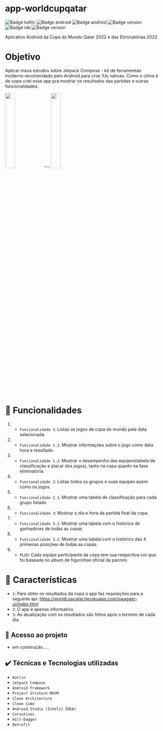 # app-worldcupqatar

![Badge kotlin](	https://img.shields.io/badge/Kotlin-0095D5?&style=for-the-badge&logo=kotlin&logoColor=white)
![Badge android](https://img.shields.io/badge/Android-3DDC84?style=for-the-badge&logo=android&logoColor=white)
![Badge android](https://img.shields.io/badge/jetpack-compose-3DDC84?style=for-the-badge&labelColor=0060FF)
![Badge version](	https://img.shields.io/badge/Heroku-430098?style=for-the-badge&logo=heroku&logoColor=white)
![Badge ide](	https://img.shields.io/badge/Android_Studio-3DDC84?style=for-the-badge&logo=android-studio&logoColor=white)
![Badge version](https://img.shields.io/badge/version-1.0-blue)

Aplicativo Android da Copa do Mundo Qatar 2022 e das Eliminatórias 2022
# Objetivo
Aplicar meus estudos sobre Jetpack Compose - kit de ferramentas moderno recomendado pelo Android para criar IUs nativas. Como o clima é de copa criei esse app pra mostrar os resultados das partidas e outras funcionalidades.

<img src="https://user-images.githubusercontent.com/96504657/202573994-88e4fbec-9422-4a03-aa82-06ebd22e8d3e.gif" width="25%" height="25%"/>---
<img src="https://user-images.githubusercontent.com/96504657/202574852-f6547288-9864-470a-9bae-6e63873f3674.gif" width="25%" height="25%"/>

# :hammer: Funcionalidades
1. - `Funcionalidade 1`: Listas os jogos da copa do mundo pela data selecionada.
2. - `Funcionalidade 1.1`: Mostrar informações sobre o jogo como data hora e resultado.
3. - `Funcionalidade 1.2`: Mostrar o desempenho das equipes(tabela de classificação e placar dos jogos), tanto na copa quanto na fase eliminatória.
4. - `Funcionalidade 2`: Listas todos os grupos e suas equipes assim como os jogos.
4. - `Funcionalidade 2.1`: Mostrar uma tabela de classificação para cada grupo listado
5. - `Funcionalidade 3`: Mostrar o dia e hora da partida final da copa.
6. - `Funcionalidade 3.1`: Mostrar uma tabela com o histórico de ganhadores de todas as copas
6. - `Funcionalidade 3.2`: Mostrar uma tabela com o histórico das 4 primeiras posições de todas as copas.
7. - `PLUS`: Cada equipe participante da copa tem sua respectiva cor que foi baseada no album de figurinhas oficial da pannini.

# :scroll: Características

- `1`: Para obter os resultados da copa o app faz requisições para a seguinte api: https://worldcupcatar.herokuapp.com/swagger-ui/index.html
- `2`: O app é apenas informativo.
- `3`: As atualização com os resultados são feitos após o termino de cada dia.

## 📁 Acesso ao projeto

- em construção.....

## ✔️ Técnicas e Tecnologias utilizadas

- ``Kotlin``
- ``Jetpack Compose``
- ``Android Framework``
- ``Project Struture MVVM``
- ``Clean Architecture``
- ``Clean Code``
- ``Android Studio (InteliJ IDEA)``
- ``Coroutines``
- ``Hilt-Dagger``
- ``Retrofit``
